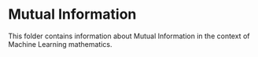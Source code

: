 # Mutual Information

This folder contains information about Mutual Information in the context of Machine Learning mathematics.